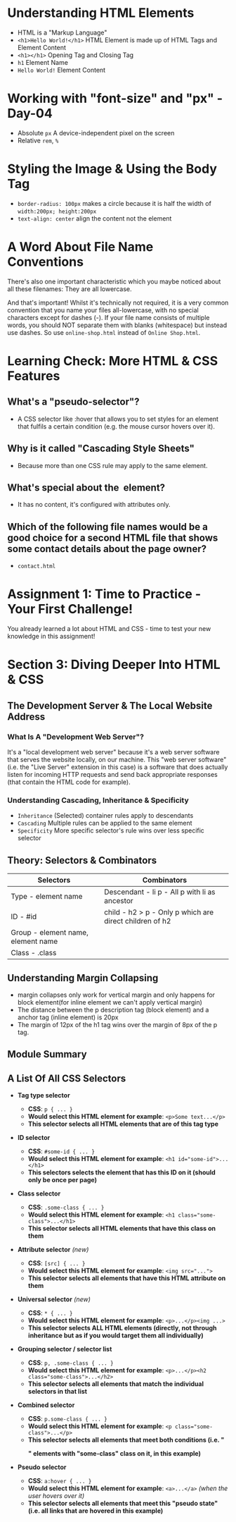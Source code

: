 # Understanding HTML Elements

- HTML is a "Markup Language"
- `<h1>Hello World!</h1>` HTML Element is made up of HTML Tags and Element Content
- `<h1></h1>` Opening Tag and Closing Tag
- `h1` Element Name
- `Hello World!` Element Content

# Working with "font-size" and "px" - Day-04
- Absolute `px` A device-independent pixel on the screen
- Relative `rem`, `%`

# Styling the Image & Using the Body Tag
- `border-radius: 100px` makes a circle because it is half the width of `width:200px; height:200px`
- `text-align: center` align the content not the element

# A Word About File Name Conventions
There's also one important characteristic which you maybe noticed about all these filenames: They are all lowercase.

And that's important! Whilst it's technically not required, it is a very common convention that you name your files all-lowercase, with no special characters except for dashes (-). If your file name consists of multiple words, you should NOT separate them with blanks (whitespace) but instead use dashes. So use `online-shop.html` instead of `Online Shop.html`.

# Learning Check: More HTML & CSS Features
## What's a "pseudo-selector"?
- A CSS selector like :hover that allows you to set styles for an element that fulfils a certain condition (e.g. the mouse cursor hovers over it).
## Why is it called "Cascading Style Sheets"
- Because more than one CSS rule may apply to the same element.
## What's special about the <img> element?
- It has no content, it's configured with attributes only.
## Which of the following file names would be a good choice for a second HTML file that shows some contact details about the page owner?
- `contact.html`

# Assignment 1: Time to Practice - Your First Challenge! 
You already learned a lot about HTML and CSS - time to test your new knowledge in this assignment!

# Section 3: Diving Deeper Into HTML & CSS
## The Development Server & The Local Website Address
### What Is A "Development Web Server"?
It's a "local development web server" because it's a web server software that serves the website locally, on our machine.
This "web server software" (i.e. the "Live Server" extension in this case) is a software that does actually listen for incoming HTTP requests and send back appropriate responses (that contain the HTML code for example). 

### Understanding Cascading, Inheritance & Specificity
- `Inheritance` (Selected) container rules apply to descendants
- `Cascading` Multiple rules can be applied to the same element
- `Specificity` More specific selector's rule wins over less specific selector

## Theory: Selectors & Combinators
| Selectors                          | Combinators                                             |
|------------------------------------|---------------------------------------------------------|
| Type - element name                | Descendant - li p - All p with li as ancestor           |
| ID - #id                           | child - h2 > p - Only p which are direct children of h2 |
| Group - element name, element name |                                                         |
| Class - .class                     |                                                         |

## Understanding Margin Collapsing
- margin collapses only work for vertical margin and only happens for block element(for inline element we can't apply vertical margin)
- The distance between the p description tag (block element) and a anchor tag (inline element) is 20px 
- The margin of 12px of the h1 tag wins over the margin of 8px of the p tag.

## Module Summary

## A List Of All CSS Selectors
- **Tag type selector**
    - **CSS**: `p { ... }`
    - **Would select this HTML element for example**: `<p>Some text...</p>`
    - **This selector selects all HTML elements that are of this tag type**
- **ID selector**
    - **CSS**: `#some-id { ... }`
    - **Would select this HTML element for example**: `<h1 id="some-id">...</h1>`
    - **This selectors selects the element that has this ID on it (should only be once per page)**
- **Class selector**
    - **CSS**: `.some-class { ... }`
    - **Would select this HTML element for example**: `<h1 class="some-class">...</h1>`
    - **This selector selects all HTML elements that have this class on them**

- **Attribute selector** *(new)*
    - **CSS**: `[src] { ... }`
    - **Would select this HTML element for example**: `<img src="...">`
    - **This selector selects all elements that have this HTML attribute on them**

- **Universal selector** *(new)*
    - **CSS**: `* { ... }`
    - **Would select this HTML element for example**: `<p>...</p><img ...>`
    - **This selector selects ALL HTML elements (directly, not through inheritance but as if you would target them all individually)**
- **Grouping selector / selector list**
    - **CSS**: `p, .some-class { ... }`
    - **Would select this HTML element for example**: `<p>...</p><h2 class="some-class">...</h2>`
    - **This selector selects all elements that match the individual selectors in that list**

- **Combined selector**
    - **CSS**: `p.some-class { ... }`
    - **Would select this HTML element for example**: `<p class="some-class">...</p>`
    - **This selector selects all elements that meet both conditions (i.e. "<p>" elements with "some-class" class on it, in this example)**

- **Pseudo selector**
    - **CSS**: `a:hover { ... }`
    - **Would select this HTML element for example**: `<a>...</a>` *(when the user hovers over it)*
    - **This selector selects all elements that meet this "pseudo state" (i.e. all links that are hovered in this example)**


